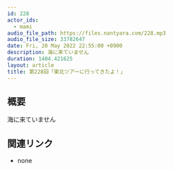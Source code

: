 ```yaml
---
id: 228
actor_ids:
  - mami
audio_file_path: https://files.nantyara.com/228.mp3
audio_file_size: 33782647
date: Fri, 20 May 2022 22:55:00 +0900
description: 海に来ていません
duration: 1404.421625
layout: article
title: 第228回「東北ツアーに行ってきたよ！」
---
```

## 概要

海に来ていません

## 関連リンク

* none
